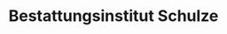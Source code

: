 ---
title: "Bestattungsinstitut Schulze"
url: /regis-breitingen/bestattungsinstitut-schulze/
shop: Bestattungen
---